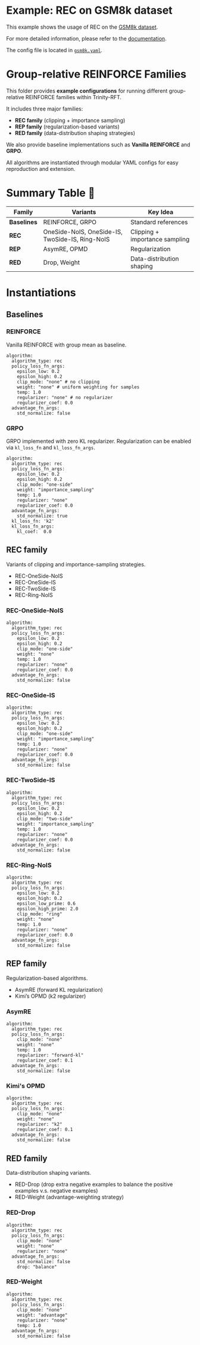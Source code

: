 # Example: REC on GSM8k dataset

This example shows the usage of REC on the [GSM8k dataset](https://huggingface.co/datasets/openai/gsm8k).

For more detailed information, please refer to the [documentation](../../docs/sphinx_doc/source/tutorial/example_reasoning_basic.md).

The config file is located in [`gsm8k.yaml`](gsm8k.yaml).

# Group-relative REINFORCE Families
This folder provides **example configurations** for running different group-relative REINFORCE families within Trinity-RFT.

It includes three major families:

- **REC family** (clipping + importance sampling)
- **REP family** (regularization-based variants)
- **RED family** (data-distribution shaping strategies)

We also provide baseline implementations such as **Vanilla REINFORCE** and **GRPO**.

All algorithms are instantiated through modular YAML configs for easy reproduction and extension.

# Summary Table 📝

| Family        | Variants                                        | Key Idea                            |
| ------------- | ----------------------------------------------- | ----------------------------------- |
| **Baselines** | REINFORCE, GRPO                                 | Standard references                 |
| **REC**       | OneSide-NoIS, OneSide-IS, TwoSide-IS, Ring-NoIS | Clipping + importance sampling      |
| **REP**       | AsymRE, OPMD                                    | Regularization |
| **RED**       | Drop, Weight                                    | Data-distribution shaping           |



# Instantiations

## Baselines

### REINFORCE
Vanilla REINFORCE with group mean as baseline.

```
algorithm:
  algorithm_type: rec
  policy_loss_fn_args:
    epsilon_low: 0.2
    epsilon_high: 0.2
    clip_mode: "none" # no clipping
    weight: "none" # uniform weighting for samples
    temp: 1.0
    regularizer: "none" # no regularizer
    regularizer_coef: 0.0
  advantage_fn_args:
    std_normalize: false
```

### GRPO
GRPO implemented with zero KL regularizer. Regularization can be enabled via `kl_loss_fn` and `kl_loss_fn_args`.

```
algorithm:
  algorithm_type: rec
  policy_loss_fn_args:
    epsilon_low: 0.2
    epsilon_high: 0.2
    clip_mode: "one-side"
    weight: "importance_sampling"
    temp: 1.0
    regularizer: "none"
    regularizer_coef: 0.0
  advantage_fn_args:
    std_normalize: true
  kl_loss_fn: 'k2'
  kl_loss_fn_args:
    kl_coef:  0.0

```

## REC family
Variants of clipping and importance-sampling strategies.
- REC-OneSide-NoIS
- REC-OneSide-IS
- REC-TwoSide-IS
- REC-Ring-NoIS

### REC-OneSide-NoIS

```
algorithm:
  algorithm_type: rec
  policy_loss_fn_args:
    epsilon_low: 0.2
    epsilon_high: 0.2
    clip_mode: "one-side"
    weight: "none"
    temp: 1.0
    regularizer: "none"
    regularizer_coef: 0.0
  advantage_fn_args:
    std_normalize: false
```

### REC-OneSide-IS

```
algorithm:
  algorithm_type: rec
  policy_loss_fn_args:
    epsilon_low: 0.2
    epsilon_high: 0.2
    clip_mode: "one-side"
    weight: "importance_sampling"
    temp: 1.0
    regularizer: "none"
    regularizer_coef: 0.0
  advantage_fn_args:
    std_normalize: false
```

### REC-TwoSide-IS

```
algorithm:
  algorithm_type: rec
  policy_loss_fn_args:
    epsilon_low: 0.2
    epsilon_high: 0.2
    clip_mode: "two-side"
    weight: "importance_sampling"
    temp: 1.0
    regularizer: "none"
    regularizer_coef: 0.0
  advantage_fn_args:
    std_normalize: false
```
### REC-Ring-NoIS

```
algorithm:
  algorithm_type: rec
  policy_loss_fn_args:
    epsilon_low: 0.2
    epsilon_high: 0.2
    epsilon_low_prime: 0.6
    epsilon_high_prime: 2.0
    clip_mode: "ring"
    weight: "none"
    temp: 1.0
    regularizer: "none"
    regularizer_coef: 0.0
  advantage_fn_args:
    std_normalize: false
```

## REP family

Regularization-based algorithms.
- AsymRE (forward KL regularization)
- Kimi’s OPMD (k2 regularizer)

### AsymRE

```
algorithm:
  algorithm_type: rec
  policy_loss_fn_args:
    clip_mode: "none"
    weight: "none"
    temp: 1.0
    regularizer: "forward-kl"
    regularizer_coef: 0.1
  advantage_fn_args:
    std_normalize: false
```


### Kimi's OPMD

```
algorithm:
  algorithm_type: rec
  policy_loss_fn_args:
    clip_mode: "none"
    weight: "none"
    regularizer: "k2"
    regularizer_coef: 0.1
  advantage_fn_args:
    std_normalize: false
```

## RED family
Data-distribution shaping variants.
- RED-Drop (drop extra negative examples to balance the positive examples v.s. negative examples)
- RED-Weight (advantage-weighting strategy)

### RED-Drop

```
algorithm:
  algorithm_type: rec
  policy_loss_fn_args:
    clip_mode: "none"
    weight: "none"
    regularizer: "none"
  advantage_fn_args:
    std_normalize: false
    drop: "balance"
```


### RED-Weight

```
algorithm:
  algorithm_type: rec
  policy_loss_fn_args:
    clip_mode: "none"
    weight: "advantage"
    regularizer: "none"
    temp: 1.0
  advantage_fn_args:
    std_normalize: false
```
